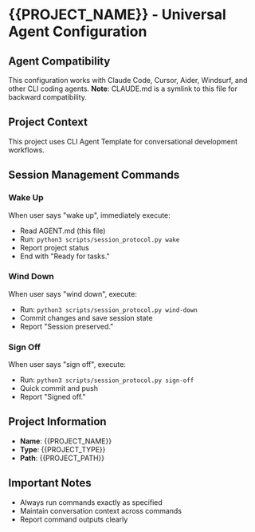 # {{PROJECT_NAME}} - Universal Agent Configuration

## Agent Compatibility
This configuration works with Claude Code, Cursor, Aider, Windsurf, and other CLI coding agents.
**Note**: CLAUDE.md is a symlink to this file for backward compatibility.

## Project Context
This project uses CLI Agent Template for conversational development workflows.

## Session Management Commands

### Wake Up
When user says "wake up", immediately execute:
- Read AGENT.md (this file)
- Run: `python3 scripts/session_protocol.py wake`
- Report project status
- End with "Ready for tasks."

### Wind Down
When user says "wind down", execute:
- Run: `python3 scripts/session_protocol.py wind-down`
- Commit changes and save session state
- Report "Session preserved."

### Sign Off
When user says "sign off", execute:
- Run: `python3 scripts/session_protocol.py sign-off`
- Quick commit and push
- Report "Signed off."

## Project Information
- **Name**: {{PROJECT_NAME}}
- **Type**: {{PROJECT_TYPE}}
- **Path**: {{PROJECT_PATH}}

## Important Notes
- Always run commands exactly as specified
- Maintain conversation context across commands
- Report command outputs clearly